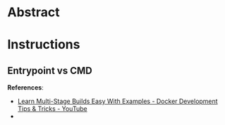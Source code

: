 # Abstract

# Instructions

## Entrypoint vs CMD


**References**:
- [Learn Multi-Stage Builds Easy With Examples - Docker Development Tips & Tricks - YouTube](https://www.youtube.com/watch?v=vIfS9bZVBaw)
- 
